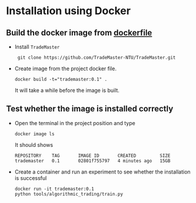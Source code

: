 # Installation using Docker
## Build the docker image from [dockerfile](https://github.com/TradeMaster-NTU/TradeMaster/blob/main/docker/Dockerfile)
- Install `TradeMaster`
  ```
   git clone https://github.com/TradeMaster-NTU/TradeMaster.git
  ```
- Create image from the project docker file.

  ```
  docker build -t="trademaster:0.1" .
  ```

  It will take a while before the image is built.

##  Test whether the image is installed correctly

- Open the terminal in the project position and type

  ```
  docker image ls
  ```

  It should shows 

  ```
  REPOSITORY    TAG       IMAGE ID       CREATED         SIZE
  trademaster   0.1       02801f755797   4 minutes ago   15GB 
  ```

- Create a container and run an experiment to see whether the installation is successful

  ```
  docker run -it trademaster:0.1
  python tools/algorithmic_trading/train.py
  ```
